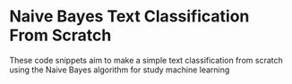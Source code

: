# Naive Bayes Text Classification From Scratch

These code snippets aim to make a simple text classification from scratch using the Naive Bayes algorithm for study machine learning
